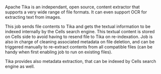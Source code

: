 Apache Tika is an independant, open source, content extractor that supports a very wide range of file formats. It can
even support OCR for extracting text from images. 

This job sends file contents to Tika and gets the textual information to be indexed internally by the Cells search engine. 
This textual content is stored on Cells side to avoid having to resend file to Tika on re-indexation. Job is also in charge 
of cleaning associated metadata on file deletion, and can be triggered manually to re-extract contents from all compatible files (can be handy when first enabling job to run on existing files).

Tika provides also metadata extraction, that can be indexed by Cells search engine as well.